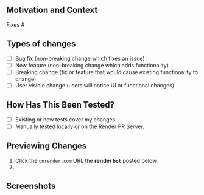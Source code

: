 <!-- SUMMARIZE your changes in the Title above. Provide details here. -->

## Motivation and Context

<!-- EXPLAIN why this change is required. Link issues via "Fixes #" or "Helps with #". -->

Fixes #

## Types of changes

<!-- CHECK all the boxes that apply, replacing "[ ]" with "[x]". -->

- [ ] Bug fix (non-breaking change which fixes an issue)
- [ ] New feature (non-breaking change which adds functionality)
- [ ] Breaking change (fix or feature that would cause existing functionality to change)
- [ ] User visible change (users will notice UI or functional changes)

## How Has This Been Tested?

<!-- CHECK all the boxes that apply, replacing "[ ]" with "[x]". -->

- [ ] Existing or new tests cover my changes.
- [ ] Manually tested locally or on the Render PR Server.

## Previewing Changes

<!-- DETAIL steps to preview user visible changes on the Render PR server. -->
<!-- DELETE this section if there are no visible changes. -->
<!-- Tip: You can replace the first step with a direct link. -->

1. Click the `onrender.com` URL the **render `bot`** posted below.
2. 

## Screenshots

<!-- ATTACH screenshots for user visible changes. -->
<!-- DELETE this section if there are no visible changes. -->

